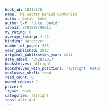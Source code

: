 ```yaml
---
book_id: 18212776
name: The Secret Behind Communism
author: David  Duke
author_l-f: 'Duke, David'
isbn13: 9781892796011
my_rating: 0
average_rating: 4.42
binding: Hardcover
number_of_pages: 285
year_published: 2013
original_publication_year: 2013
date_added: '2/28/2017'
bookshelves: altright
bookshelves_with_positions: 'altright (#146)'
exclusive_shelf: read
read_count: 0
owned_copies: 0
price: 0
layout: book
categories: altright
tags: altright
---
```

